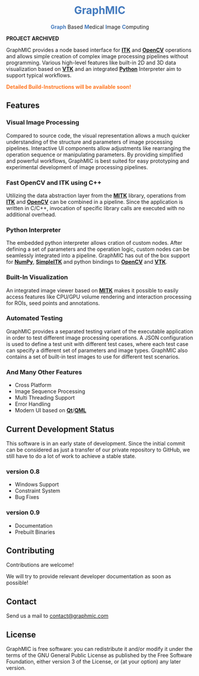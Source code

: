 <center>
	<h1 style="color: #437ABE">GraphMIC</h1>
	<b style="color: #437ABE">Graph</b> Based	<b style="color: #437ABE">M</b>edical	<b style="color: #437ABE">I</b>mage
	<b style="color: #437ABE">C</b>omputing
</center>

**PROJECT ARCHIVED**

GraphMIC provides a node based interface for **[ITK](https://itk.org)** and **[OpenCV](http://opencv.org)** operations and allows simple creation of complex image processing pipelines without programming. Various high-level features like built-in 2D and 3D data visualization based on **[VTK](http://www.vtk.org)** and an integrated **[Python](https://www.python.org)** Interpreter aim to support typical workflows.

**<p style="color: #ff7722">Detailed Build-Instructions will be available soon!</p>**

Features
----
### Visual Image Processing
Compared to source code, the visual representation allows a much quicker understanding of the structure and parameters of image processing pipelines. Interactive UI components allow adjustments like rearranging the operation sequence or manipulating parameters. By providing simplified and powerful workflows, GraphMIC is best suited for easy prototyping and experimental development of image processing pipelines.

### Fast OpenCV and ITK using C++
Utilizing the data abstraction layer from the **[MITK](http://mitk.org/)** library, operations from **[ITK](https://itk.org)** and **[OpenCV](http://opencv.org)** can be combined in a pipeline. Since the application is written in C/C++, invocation of specific library calls are executed with no additional overhead.

### Python Interpreter
The embedded python interpreter allows cration of custom nodes. After defining a set of parameters and the operation logic, custom nodes can be seamlessly integrated into a pipeline. GraphMIC has out of the box support for **[NumPy](http://www.numpy.org)**, **[SimpleITK](http://www.simpleitk.org)** and python bindings to **[OpenCV](http://opencv.org)** and **[VTK](http://www.vtk.org)**.

### Built-In Visualization
An integrated image viewer based on **[MITK](http://mitk.org/)** makes it possible to easily access features like CPU/GPU volume rendering and interaction processing for ROIs, seed points and annotations.


### Automated Testing
GraphMIC provides a separated testing variant of the executable application in order to test different image processing operations. A JSON configuration is used to define a test unit with different test cases, where each test case can specify a different set of parameters and image types. GraphMIC also contains a set of built-in test images to use for different test scenarios.

### And Many Other Features
- Cross Platform
- Image Sequence Processing
- Multi Threading Support
- Error Handling
- Modern UI based on **[Qt](http://qt-project.org)**/**[QML](http://doc.qt.io/qt-5/qtqml-index.html)**

Current Development Status
----
This software is in an early state of development. Since the initial commit can be considered as just a transfer of our private repository to GitHub, we still have to do a lot of work to achieve a stable state. 

### version 0.8

- Windows Support
- Constraint System
- Bug Fixes

### version 0.9

- Documentation
- Prebuilt Binaries

Contributing
----
Contributions are welcome! 

We will try to provide relevant developer documentation as soon as possible! 

Contact
----

Send us a mail to <a href="mailto:contact@graphmic.com">contact@graphmic.com</a>

License
----
GraphMIC is free software: you can redistribute it and/or modify it under the terms of the GNU General Public License as published by the Free Software Foundation, either version 3 of the License, or (at your option) any later version.

